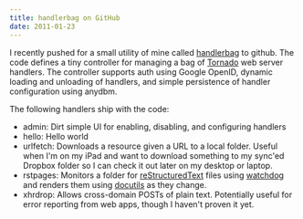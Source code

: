 ```yaml
---
title: handlerbag on GitHub
date: 2011-01-23
---
```


I recently pushed for a small utility of mine called [handlerbag](http://github.com/parente/handlerbag) to github. The code defines a tiny controller for managing a bag of [Tornado](http://tornadoweb.org/) web server handlers. The controller supports auth using Google OpenID, dynamic loading and unloading of handlers, and simple persistence of handler configuration using anydbm.

The following handlers ship with the code:

- admin: Dirt simple UI for enabling, disabling, and configuring handlers
- hello: Hello world
- urlfetch: Downloads a resource given a URL to a local folder. Useful when I'm on my iPad and want to download something to my sync'ed Dropbox folder so I can check it out later on my desktop or laptop.
- rstpages: Monitors a folder for [reStructuredText](http://docutils.sourceforge.net/rst.html) files using [watchdog](https://github.com/gorakhargosh/watchdog) and renders them using [docutils](http://docutils.sourceforge.net/) as they change.
- xhrdrop: Allows cross-domain POSTs of plain text. Potentially useful for error reporting from web apps, though I haven't proven it yet.
